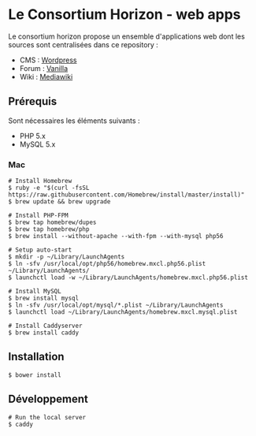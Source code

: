 # Le Consortium Horizon - web apps

Le consortium horizon propose un ensemble d'applications web dont les sources sont centralisées dans ce repository :

- CMS : [Wordpress](https://github.com/WordPress/WordPress)
- Forum : [Vanilla](https://github.com/vanilla/vanilla)
- Wiki : [Mediawiki](https://github.com/wikimedia/mediawiki)


## Prérequis

Sont nécessaires les éléments suivants :

- PHP 5.x
- MySQL 5.x

### Mac

```
# Install Homebrew
$ ruby -e "$(curl -fsSL https://raw.githubusercontent.com/Homebrew/install/master/install)"
$ brew update && brew upgrade

# Install PHP-FPM
$ brew tap homebrew/dupes
$ brew tap homebrew/php
$ brew install --without-apache --with-fpm --with-mysql php56

# Setup auto-start
$ mkdir -p ~/Library/LaunchAgents
$ ln -sfv /usr/local/opt/php56/homebrew.mxcl.php56.plist ~/Library/LaunchAgents/
$ launchctl load -w ~/Library/LaunchAgents/homebrew.mxcl.php56.plist

# Install MySQL
$ brew install mysql
$ ln -sfv /usr/local/opt/mysql/*.plist ~/Library/LaunchAgents
$ launchctl load ~/Library/LaunchAgents/homebrew.mxcl.mysql.plist

# Install Caddyserver
$ brew install caddy
```

## Installation

```
$ bower install
```

## Développement

```
# Run the local server
$ caddy
```
